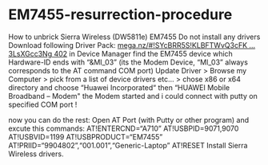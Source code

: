 # EM7455-resurrection-procedure
How to unbrick Sierra Wireless (DW5811e) EM7455
Do not install any drivers
Download following Driver Pack: [mega.nz/#!SYcBRR5S!KLBFTWvQ3cFK … 3LsXGcc3Ng 402](https://mega.nz/file/SYcBRR5S#KLBFTWvQ3cFK6CBiKQmVqwq_atl54wBEI3LsXGcc3Ng)
in Device Manager find the EM7455 device which Hardware-ID ends with “&MI_03” (its the Modem Device, “MI_03” always corresponds to the AT command COM port)
Update Driver > Browse my Computer > pick from a list of device drivers etc… > chose x86 or x64 directory and choose “Huawei Incorporated“ then “HUAWEI Mobile Broadband – Modem"
the Modem started and i could connect with putty on specified COM port !


now you can do the rest:
Open AT Port (with Putty or other program) and excute this commands:
AT!ENTERCND=“A710”
AT!USBPID=9071,9070
AT!USBVID=1199
AT!USBPRODUCT=“EM7455”
AT!PRIID=“9904802”,“001.001”,“Generic-Laptop”
AT!RESET
Install Sierra Wireless drivers.
